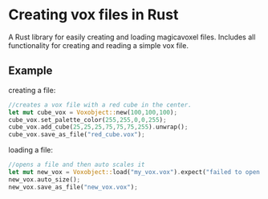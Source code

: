 # Creating vox files in Rust
A Rust library for easily creating and loading magicavoxel files. Includes all functionality for creating and reading a simple vox file.

## Example
creating a file:
```rust
//creates a vox file with a red cube in the center.
let mut cube_vox = Voxobject::new(100,100,100);
cube_vox.set_palette_color(255,255,0,0,255);
cube_vox.add_cube(25,25,25,75,75,75,255).unwrap();
cube_vox.save_as_file("red_cube.vox");
```

loading a file:
```rust
//opens a file and then auto scales it
let mut new_vox = Voxobject::load("my_vox.vox").expect("failed to open vox file");
new_vox.auto_size();
new_vox.save_as_file("new_vox.vox");
```
